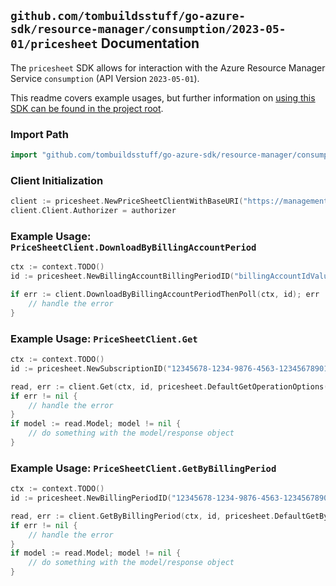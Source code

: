 
## `github.com/tombuildsstuff/go-azure-sdk/resource-manager/consumption/2023-05-01/pricesheet` Documentation

The `pricesheet` SDK allows for interaction with the Azure Resource Manager Service `consumption` (API Version `2023-05-01`).

This readme covers example usages, but further information on [using this SDK can be found in the project root](https://github.com/tombuildsstuff/go-azure-sdk/tree/main/docs).

### Import Path

```go
import "github.com/tombuildsstuff/go-azure-sdk/resource-manager/consumption/2023-05-01/pricesheet"
```


### Client Initialization

```go
client := pricesheet.NewPriceSheetClientWithBaseURI("https://management.azure.com")
client.Client.Authorizer = authorizer
```


### Example Usage: `PriceSheetClient.DownloadByBillingAccountPeriod`

```go
ctx := context.TODO()
id := pricesheet.NewBillingAccountBillingPeriodID("billingAccountIdValue", "billingPeriodValue")

if err := client.DownloadByBillingAccountPeriodThenPoll(ctx, id); err != nil {
	// handle the error
}
```


### Example Usage: `PriceSheetClient.Get`

```go
ctx := context.TODO()
id := pricesheet.NewSubscriptionID("12345678-1234-9876-4563-123456789012")

read, err := client.Get(ctx, id, pricesheet.DefaultGetOperationOptions())
if err != nil {
	// handle the error
}
if model := read.Model; model != nil {
	// do something with the model/response object
}
```


### Example Usage: `PriceSheetClient.GetByBillingPeriod`

```go
ctx := context.TODO()
id := pricesheet.NewBillingPeriodID("12345678-1234-9876-4563-123456789012", "billingPeriodValue")

read, err := client.GetByBillingPeriod(ctx, id, pricesheet.DefaultGetByBillingPeriodOperationOptions())
if err != nil {
	// handle the error
}
if model := read.Model; model != nil {
	// do something with the model/response object
}
```
